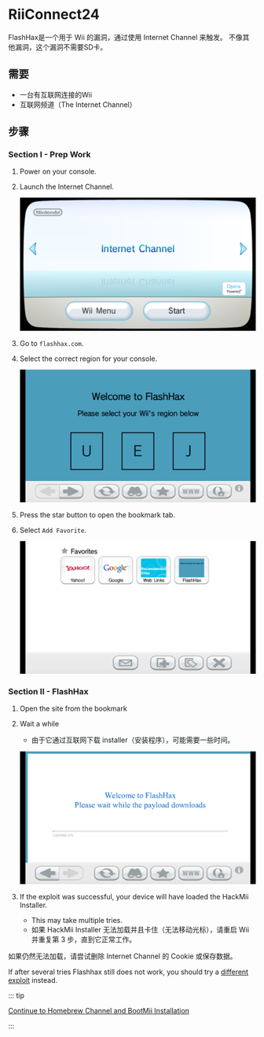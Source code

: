# RiiConnect24

FlashHax是一个用于 Wii 的漏洞，通过使用 Internet Channel 来触发。 不像其他漏洞，这个漏洞不需要SD卡。

## 需要

- 一台有互联网连接的Wii
- 互联网频道（The Internet Channel）

## 步骤

### Section I - Prep Work

1. Power on your console.

2. Launch the Internet Channel.

    ![](/images/exploits/flashhax/internet-channel-start.png)

3. Go to `flashhax.com`.

4. Select the correct region for your console.

    ![](/images/exploits/flashhax/select-region.png)

5. Press the star button to open the bookmark tab.

6. Select `Add Favorite`.

    ![](/images/exploits/flashhax/bookmark-page.png)

### Section II - FlashHax

1. Open the site from the bookmark

2. Wait a while

    - 由于它通过互联网下载 installer（安装程序），可能需要一些时间。

    ![](/images/exploits/flashhax/wait-for-download.png)

3. If the exploit was successful, your device will have loaded the HackMii Installer.
    - This may take multiple tries.
    - 如果 HackMii Installer 无法加载并且卡住（无法移动光标），请重启 Wii 并重复第 3 步，直到它正常工作。

如果仍然无法加载，请尝试删除 Internet Channel 的 Cookie 或保存数据。

If after several tries Flashhax still does not work, you should try a [different exploit](get-started) instead.

::: tip

[Continue to Homebrew Channel and BootMii Installation](hbc)

:::
